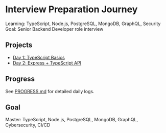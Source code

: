 # Interview Preparation Journey
Learning: TypeScript, Node.js, PostgreSQL, MongoDB, GraphQL, Security
Goal: Senior Backend Developer role interview

## Projects
- [Day 1: TypeScript Basics](./day1-typescript-basics)
- [Day 2: Express + TypeScript API](./day2-express-typescript-api)

## Progress
See [PROGRESS.md](./PROGRESS.md) for detailed daily logs.

## Goal
Master: TypeScript, Node.js, PostgreSQL, MongoDB, GraphQL, Cybersecurity, CI/CD
```
